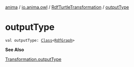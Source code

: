 [anima](../../index.md) / [io.anima.owl](../index.md) / [RdfTurtleTransformation](index.md) / [outputType](./output-type.md)

# outputType

`val outputType: `[`Class`](https://docs.oracle.com/javase/6/docs/api/java/lang/Class.html)`<`[`RdfGraph`](../-rdf-graph/index.md)`>`

**See Also**

[Transformation.outputType](../../io.anima.transform/-transformation/output-type.md)

